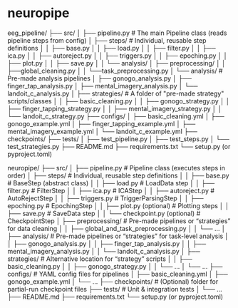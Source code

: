 # neuropipe
eeg_pipeline/
├── src/
│   ├── pipeline.py         # The main Pipeline class (reads pipeline steps from config)
│   ├── steps/              # Individual, reusable step definitions
│   │   ├── base.py
│   │   ├── load.py
│   │   ├── filter.py
│   │   ├── ica.py
│   │   ├── autoreject.py
│   │   ├── triggers.py
│   │   ├── epoching.py
│   │   ├── plot.py
│   │   ├── save.py
│   │   └── analysis/
│   ├── preprocessing/
│   │   ├──global_cleaning.py 
│   │   └──task_preprocessing.py
│   └── analysis/                # Pre-made analysis pipelines
│       ├── gonogo_analysis.py
│       ├── finger_tap_analysis.py
│       ├── mental_imagery_analysis.py
│       └── landoit_c_analysis.py
│   ├── strategies/         # A folder of "pre-made strategy" scripts/classes
│   │   ├── basic_cleaning.py
│   │   ├── gonogo_strategy.py
│   │   ├── finger_tapping_strategy.py
│   │   ├── mental_imagery_strategy.py
│   │   └── landoit_c_strategy.py
├── configs/
│   ├── basic_cleaning.yml
│   ├── gonogo_example.yml
│   ├── finger_tapping_example.yml
│   ├── mental_imagery_example.yml
│   └── landoit_c_example.yml
├── checkpoints/ 
├── tests/
│   ├── test_pipeline.py
│   ├── test_steps.py
│   └── test_strategies.py
├── README.md
├── requirements.txt
└── setup.py (or pyproject.toml)



neuropipe/
├── src/
│   ├── pipeline.py              # Pipeline class (executes steps in order)
│   ├── steps/                   # Individual, reusable step definitions
│   │   ├── base.py              # BaseStep (abstract class)
│   │   ├── load.py              # LoadData step
│   │   ├── filter.py            # FilterStep
│   │   ├── ica.py               # ICAStep
│   │   ├── autoreject.py        # AutoRejectStep
│   │   ├── triggers.py          # TriggerParsingStep
│   │   ├── epoching.py          # EpochingStep
│   │   ├── plot.py (optional)   # Plotting steps
│   │   ├── save.py              # SaveData step
│   │   └── checkpoint.py (optional) # CheckpointStep
│   ├── preprocessing/           # Pre-made pipelines or “strategies” for data cleaning
│   │   ├── global_and_task_preprocessing.py 
│   │   └── ...
│   ├── analysis/                # Pre-made pipelines or “strategies” for task-level analysis
│   │   ├── gonogo_analysis.py
│   │   ├── finger_tap_analysis.py
│   │   ├── mental_imagery_analysis.py
│   │   └── landoit_c_analysis.py
│   ├── strategies/              # Alternative location for “strategy” scripts
│   │   ├── basic_cleaning.py
│   │   ├── gonogo_strategy.py
│   │   └── ...
│   └── ...
├── configs/                     # YAML config files for pipelines
│   ├── basic_cleaning.yml
│   ├── gonogo_example.yml
│   └── ...
├── checkpoints/                 # (Optional) folder for partial-run checkpoint files
├── tests/                       # Unit & integration tests
│   └── ...
├── README.md
├── requirements.txt
└── setup.py (or pyproject.toml)
